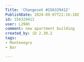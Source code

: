 ```yaml
---
Title: 'Changeset #156329412'
PublishDate: 2024-09-07T21:16:10Z
id: 156329412
user: L29Ah
comment: new apartment building
created_by: iD 2.30.2
tags:
- Montenegro
- Bar

---
```

